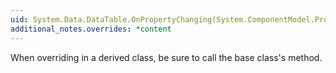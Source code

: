 ```yaml
---
uid: System.Data.DataTable.OnPropertyChanging(System.ComponentModel.PropertyChangedEventArgs)
additional_notes.overrides: *content
---
```


<p>When overriding <xref href="System.Data.DataTable.OnPropertyChanging(System.ComponentModel.PropertyChangedEventArgs)"></xref> in a derived class, be sure to call the base class's <xref href="System.Data.DataTable.OnPropertyChanging(System.ComponentModel.PropertyChangedEventArgs)"></xref> method.</p>


